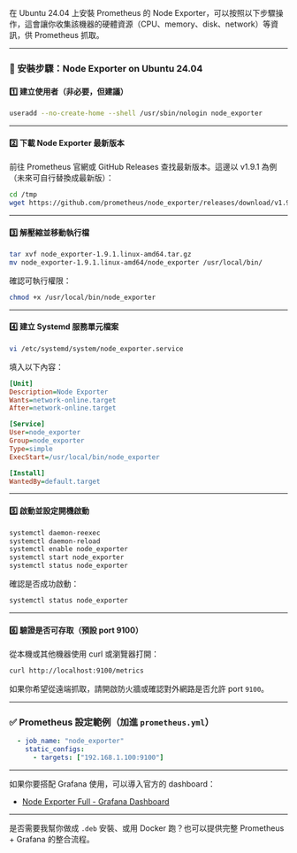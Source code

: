 在 Ubuntu 24.04 上安裝 Prometheus 的 Node Exporter，可以按照以下步驟操作，這會讓你收集該機器的硬體資源（CPU、memory、disk、network）等資訊，供 Prometheus 抓取。

---

### 🧾 安裝步驟：Node Exporter on Ubuntu 24.04

#### 1️⃣ 建立使用者（非必要，但建議）

```bash
useradd --no-create-home --shell /usr/sbin/nologin node_exporter
```

---

#### 2️⃣ 下載 Node Exporter 最新版本

前往 Prometheus 官網或 GitHub Releases 查找最新版本。這邊以 v1.9.1 為例（未來可自行替換成最新版）：

```bash
cd /tmp
wget https://github.com/prometheus/node_exporter/releases/download/v1.9.1/node_exporter-1.9.1.linux-amd64.tar.gz
```

---

#### 3️⃣ 解壓縮並移動執行檔

```bash
tar xvf node_exporter-1.9.1.linux-amd64.tar.gz
mv node_exporter-1.9.1.linux-amd64/node_exporter /usr/local/bin/
```

確認可執行權限：

```bash
chmod +x /usr/local/bin/node_exporter
```

---

#### 4️⃣ 建立 Systemd 服務單元檔案

```bash
vi /etc/systemd/system/node_exporter.service
```

填入以下內容：

```ini
[Unit]
Description=Node Exporter
Wants=network-online.target
After=network-online.target

[Service]
User=node_exporter
Group=node_exporter
Type=simple
ExecStart=/usr/local/bin/node_exporter

[Install]
WantedBy=default.target
```

---

#### 5️⃣ 啟動並設定開機啟動

```bash
systemctl daemon-reexec
systemctl daemon-reload
systemctl enable node_exporter
systemctl start node_exporter
systemctl status node_exporter
```

確認是否成功啟動：

```bash
systemctl status node_exporter
```

---

#### 6️⃣ 驗證是否可存取（預設 port 9100）

從本機或其他機器使用 curl 或瀏覽器打開：

```bash
curl http://localhost:9100/metrics
```

如果你希望從遠端抓取，請開啟防火牆或確認對外網路是否允許 port `9100`。

---

### ✅ Prometheus 設定範例（加進 `prometheus.yml`）

```yaml
  - job_name: "node_exporter"
    static_configs:
      - targets: ["192.168.1.100:9100"]
```

---

如果你要搭配 Grafana 使用，可以導入官方的 dashboard：

* [Node Exporter Full - Grafana Dashboard](https://grafana.com/grafana/dashboards/1860-node-exporter-full/)

---

是否需要我幫你做成 `.deb` 安裝、或用 Docker 跑？也可以提供完整 Prometheus + Grafana 的整合流程。
